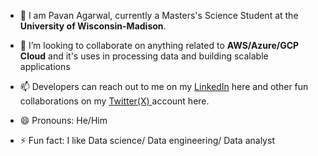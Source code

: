 - 🔭 I am Pavan Agarwal, currently a Masters's Science Student at the **University of Wisconsin-Madison**. <br>

- 👯 I’m looking to collaborate on anything related to **AWS/Azure/GCP Cloud** and it's uses in processing data and building scalable applications <br>

- 📫 Developers can reach out to me on my <a href="https://www.linkedin.com/in/pavan-agarwal-0364a5144/" target="_blank">LinkedIn</a> here
  and other fun collaborations on my <a href= "https://twitter.com/PAVANAG89702666/" target= "_blank" > Twitter(X) </a> account here. <br>
  
- 😄 Pronouns: He/Him <br>

- ⚡ Fun fact: I like Data science/ Data engineering/ Data analyst <br> 


